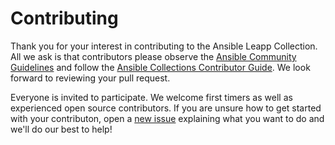 # Contributing

Thank you for your interest in contributing to the Ansible Leapp Collection. All we ask is that contributors please observe the [Ansible Community Guidelines](https://docs.ansible.com/ansible/devel/community/index.html) and follow the [Ansible Collections Contributor Guide](https://docs.ansible.com/ansible/devel/community/contributions_collections.html). We look forward to reviewing your pull request.

Everyone is invited to participate. We welcome first timers as well as experienced open source contributors. If you are unsure how to get started with your contributon, open a [new issue](https://github.com/redhat-cop/infra.leapp/issues/new/choose) explaining what you want to do and we'll do our best to help!
